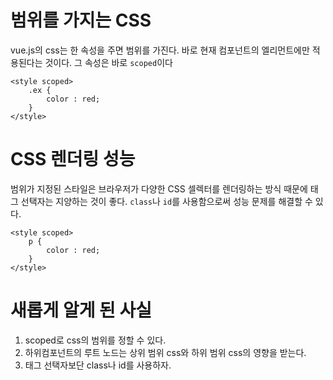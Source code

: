 # 범위를 가지는 CSS

vue.js의 css는 한 속성을 주면 범위를 가진다. 바로 현재 컴포넌트의 엘리먼트에만 적용된다는 것이다. 그 속성은 바로 `scoped`이다

    <style scoped>
        .ex {
            color : red;
        }
    </style>

# CSS 렌더링 성능

범위가 지정된 스타일은 브라우저가 다양한 CSS 셀렉터를 렌더링하는 방식 때문에 태그 선택자는 지양하는 것이 좋다. `class`나 `id`를 사용함으로써 성능 문제를 해결할 수 있다.
    <style scoped>
        .ex {
            color : red;
        }
    </style>

    <style scoped>
        p {
            color : red;
        }
    </style>

# 새롭게 알게 된 사실
1. scoped로 css의 범위를 정할 수 있다.
2. 하위컴포넌트의 루트 노드는 상위 범위 css와 하위 범위 css의 영향을 받는다.
3. 태그 선택자보단 class나 id를 사용하자.